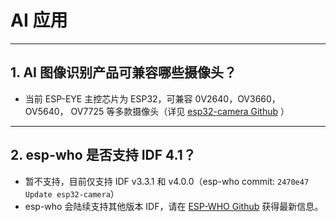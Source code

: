 # AI 应用

<style>
body {counter-reset: h2}
  h2 {counter-reset: h3}
  h2:before {counter-increment: h2; content: counter(h2) ". "}
  h3:before {counter-increment: h3; content: counter(h2) "." counter(h3) ". "}
  h2.nocount:before, h3.nocount:before, { content: ""; counter-increment: none }
</style>

---

## AI 图像识别产品可兼容哪些摄像头？

- 当前 ESP-EYE 主控芯⽚为 ESP32，可兼容 0V2640，OV3660， OV5640， OV7725 等多款摄像头（详见 [esp32-camera Github](https://github.com/espressif/esp32-camera/tree/master/sensors) ）

---

## esp-who 是否⽀持 IDF 4.1？

- 暂不支持，目前仅⽀持 IDF v3.3.1 和 v4.0.0（esp-who commit: `2470e47 Update esp32-camera`）
- esp-who 会陆续支持其他版本 IDF，请在 [ESP-WHO Github](https://github.com/espressif/esp-who) 获得最新信息。

